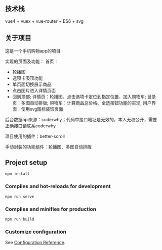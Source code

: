 ## 技术栈
vue4 + vuex + vue-router + ES6 + svg

## 关于项目
这是一个手机购物app的项目

实现的页面及功能：
首页：
* 轮播图
* 选项卡吸顶功能
* 单页面切换展示商品
* 点击图片进入详情页面
* 回到顶部;
详情页：轮播图、点击选项卡定位到指定位置、加入购物车;
目录页：多图自动排版;
购物车：计算商品总价格、全选按钮功能的实现;
用户界面：使用svg图标装饰页面

后台数据api来源：coderwhy；代码中接口地址是无效的，本人无权公开，需要正确接口请联系coderwhy

项目使用的插件：better-scroll

手动封装的功能组件：轮播图、多图自动排版

## Project setup
```
npm install
```

### Compiles and hot-reloads for development
```
npm run serve
```

### Compiles and minifies for production
```
npm run build
```

### Customize configuration
See [Configuration Reference](https://cli.vuejs.org/config/).
